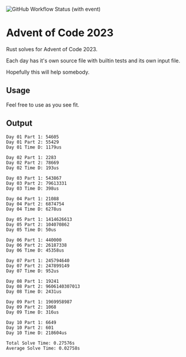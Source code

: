 
![GitHub Workflow Status (with event)](https://img.shields.io/github/actions/workflow/status/callrbx/aoc23/rust.yml)

# Advent of Code 2023

Rust solves for Advent of Code 2023.

Each day has it's own source file with builtin tests and its own input file.

Hopefully this will help somebody.

## Usage
Feel free to use as you see fit.

## Output
```
Day 01 Part 1: 54605
Day 01 Part 2: 55429
Day 01 Time D: 1179us

Day 02 Part 1: 2283
Day 02 Part 2: 78669
Day 02 Time D: 193us

Day 03 Part 1: 543867
Day 03 Part 2: 79613331
Day 03 Time D: 398us

Day 04 Part 1: 21088
Day 04 Part 2: 6874754
Day 04 Time D: 6278us

Day 05 Part 1: 1414626613
Day 05 Part 2: 104070862
Day 05 Time D: 50us

Day 06 Part 1: 440000
Day 06 Part 2: 26187338
Day 06 Time D: 45358us

Day 07 Part 1: 245794640
Day 07 Part 2: 247899149
Day 07 Time D: 952us

Day 08 Part 1: 19241
Day 08 Part 2: 9606140307013
Day 08 Time D: 2431us

Day 09 Part 1: 1969958987
Day 09 Part 2: 1068
Day 09 Time D: 316us

Day 10 Part 1: 6649
Day 10 Part 2: 601
Day 10 Time D: 218604us

Total Solve Time: 0.27576s
Average Solve Time: 0.02758s
```